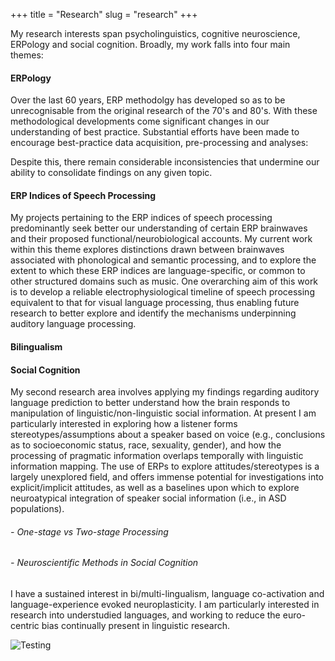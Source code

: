+++
title = "Research"
slug = "research"
+++

My research interests span psycholinguistics, cognitive neuroscience, ERPology and social cognition. Broadly, my work falls into four main themes:

#### ERPology

Over the last 60 years, ERP methodolgy has developed so as to be unrecognisable from the original research of the 70's and 80's. With these methodological developments come significant changes in our understanding of best practice. Substantial efforts have been made to encourage best-practice data acquisition, pre-processing and analyses:




Despite this, there remain considerable inconsistencies that undermine our ability to consolidate findings on any given topic.

#### ERP Indices of Speech Processing

My projects pertaining to the ERP indices of speech processing predominantly seek better our understanding of certain ERP brainwaves and their proposed functional/neurobiological accounts. My 
current work within this theme explores distinctions drawn between brainwaves associated with phonological and semantic processing, and to explore the extent to which these ERP indices are  language-specific, or common to other structured domains such as music. One overarching aim of this work is to develop a reliable electrophysiological timeline of speech processing equivalent to that for visual language processing, thus enabling future research to better explore and identify the mechanisms underpinning auditory language processing. 

#### Bilingualism

#### Social Cognition

My second research area involves applying my findings regarding auditory language prediction to better understand how the brain responds to manipulation of linguistic/non-linguistic social information. At present I am particularly interested in exploring how a listener forms stereotypes/assumptions about a speaker based on voice (e.g., conclusions as to socioeconomic status, race, sexuality, gender), and how the processing of pragmatic information
overlaps temporally with linguistic information mapping. The use of ERPs to explore attitudes/stereotypes is a largely unexplored field, and offers immense potential for investigations into 
explicit/implicit attitudes, as well as a baselines upon which to explore neuroatypical integration of 
speaker social information (i.e., in ASD populations).

###### - One-stage vs Two-stage Processing

###### - Neuroscientific Methods in Social Cognition

I have a sustained interest in bi/multi-lingualism, language co-activation and language-experience evoked neuroplasticity. I am particularly interested in research into understudied languages, and working to reduce the euro-centric bias continually present in linguistic research.

![Testing](/images/EEG.jpeg)